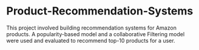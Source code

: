# Product-Recommendation-Systems
This project involved building recommendation systems for Amazon products. A popularity-based model and a collaborative Filtering model were used and evaluated to recommend top-10 products for a user.
